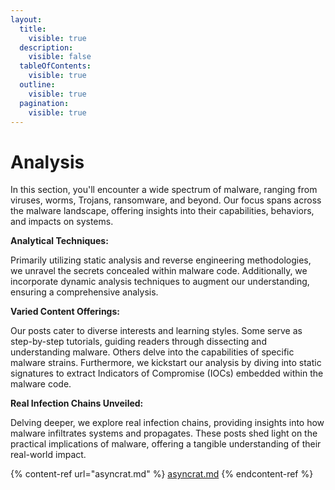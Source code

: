 ```yaml
---
layout:
  title:
    visible: true
  description:
    visible: false
  tableOfContents:
    visible: true
  outline:
    visible: true
  pagination:
    visible: true
---
```


# Analysis

In this section, you'll encounter a wide spectrum of malware, ranging from viruses, worms, Trojans, ransomware, and beyond. Our focus spans across the malware landscape, offering insights into their capabilities, behaviors, and impacts on systems.

**Analytical Techniques:**

Primarily utilizing static analysis and reverse engineering methodologies, we unravel the secrets concealed within malware code. Additionally, we incorporate dynamic analysis techniques to augment our understanding, ensuring a comprehensive analysis.

**Varied Content Offerings:**

Our posts cater to diverse interests and learning styles. Some serve as step-by-step tutorials, guiding readers through dissecting and understanding malware. Others delve into the capabilities of specific malware strains. Furthermore, we kickstart our analysis by diving into static signatures to extract Indicators of Compromise (IOCs) embedded within the malware code.

**Real Infection Chains Unveiled:**

Delving deeper, we explore real infection chains, providing insights into how malware infiltrates systems and propagates. These posts shed light on the practical implications of malware, offering a tangible understanding of their real-world impact.



{% content-ref url="asyncrat.md" %}
[asyncrat.md](asyncrat.md)
{% endcontent-ref %}
